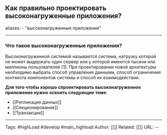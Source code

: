  ## Как правильно проектировать высоконагруженные приложения?

aliases: 
	- "высоконагруженные приложения"

---

### Что такое высоконагруженные приложения?

Высоконагруженной системой называется система, нагрузку которой не может выдержать один сервер или у которой имеются тысячи или миллионы пользователей [1]. При проектировании новой архитектуры необходимо выбрать способ управления данными, способ ограничения контекста компонентов системы и способ их взаимодействия.

**Для того чтобы хорошо спроектировать высоконагруженное приложение нужно освоить  следующие теме**: 
- [[Репликация данных]]
- [[Секционирование]]
- [[Транзакции]]

---
Tags: #highLoad #develop #main_highload
Author: [[]]
Related: [[]]
URL: -- 